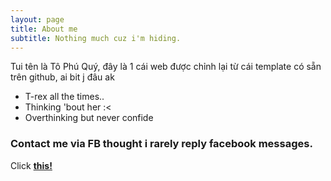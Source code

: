 ```yaml
---
layout: page
title: About me
subtitle: Nothing much cuz i'm hiding. 
---
```

Tui tên là Tô Phú Quý, đây là 1 cái web được chỉnh lại từ cái template có sẵn trên github, ai bit j đâu ak 

- T-rex all the times..
- Thinking 'bout her :<
- Overthinking but never confide

### Contact me via FB thought i rarely reply facebook messages. 

Click [**this!**](facebook.com/tophuquy.999)




